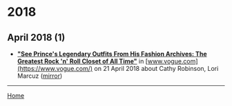 # 2018

## April 2018 (1)

 - [**"See Prince's Legendary Outfits From His Fashion Archives: The Greatest Rock 'n' Roll Closet of All Time"**](https://www.vogue.com/article/inside-prince-closet-at-paisley-park-fashion-archive) in [www.vogue.com](https://www.vogue.com/) on 21 April 2018 about Cathy Robinson, Lori Marcuz ([mirror](https://web.archive.org/web/*/https://www.vogue.com/article/inside-prince-closet-at-paisley-park-fashion-archive))

----

[Home](../)
